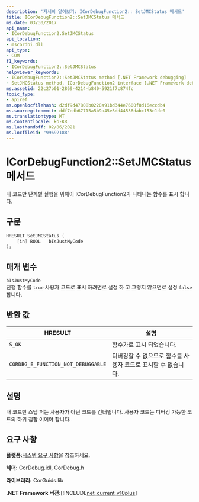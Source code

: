 ```yaml
---
description: '자세히 알아보기: ICorDebugFunction2:: SetJMCStatus 메서드'
title: ICorDebugFunction2::SetJMCStatus 메서드
ms.date: 03/30/2017
api_name:
- ICorDebugFunction2.SetJMCStatus
api_location:
- mscordbi.dll
api_type:
- COM
f1_keywords:
- ICorDebugFunction2::SetJMCStatus
helpviewer_keywords:
- ICorDebugFunction2::SetJMCStatus method [.NET Framework debugging]
- SetJMCStatus method, ICorDebugFunction2 interface [.NET Framework debugging]
ms.assetid: 22c27b01-2869-4214-b840-5921f7c874fc
topic_type:
- apiref
ms.openlocfilehash: d2df9d47808b0220a91bd344e7600f8d16eccdb4
ms.sourcegitcommit: ddf7edb67715a5b9a45e3dd44536dabc153c1de0
ms.translationtype: MT
ms.contentlocale: ko-KR
ms.lasthandoff: 02/06/2021
ms.locfileid: "99692188"
---
```

# <a name="icordebugfunction2setjmcstatus-method"></a>ICorDebugFunction2::SetJMCStatus 메서드

내 코드만 단계별 실행을 위해이 ICorDebugFunction2가 나타내는 함수를 표시 합니다.  
  
## <a name="syntax"></a>구문  
  
```cpp  
HRESULT SetJMCStatus (  
    [in] BOOL   bIsJustMyCode  
);  
```  
  
## <a name="parameters"></a>매개 변수  

 `bIsJustMyCode`  
 진행 함수를 `true` 사용자 코드로 표시 하려면로 설정 하 고 그렇지 않으면로 설정 `false` 합니다.  
  
## <a name="return-values"></a>반환 값  
  
|HRESULT|설명|  
|-------------|-----------------|  
|`S_OK`|함수가로 표시 되었습니다.|  
|`CORDBG_E_FUNCTION_NOT_DEBUGGABLE`|디버깅할 수 없으므로 함수를 사용자 코드로 표시할 수 없습니다.|  
  
## <a name="remarks"></a>설명  

 내 코드만 스텝 퍼는 사용자가 아닌 코드를 건너뜁니다. 사용자 코드는 디버깅 가능한 코드의 하위 집합 이어야 합니다.  
  
## <a name="requirements"></a>요구 사항  

 **플랫폼:**[시스템 요구 사항](../../get-started/system-requirements.md)을 참조하세요.  
  
 **헤더:** CorDebug.idl, CorDebug.h  
  
 **라이브러리:** CorGuids.lib  
  
 **.NET Framework 버전:**[!INCLUDE[net_current_v10plus](../../../../includes/net-current-v10plus-md.md)]
